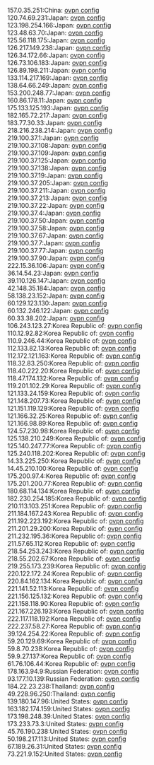 157.0.35.251:China: [ovpn config](vpn/157_0_35_251.ovpn)  
120.74.69.231:Japan: [ovpn config](vpn/120_74_69_231.ovpn)  
123.198.254.166:Japan: [ovpn config](vpn/123_198_254_166.ovpn)  
123.48.63.70:Japan: [ovpn config](vpn/123_48_63_70.ovpn)  
125.56.118.175:Japan: [ovpn config](vpn/125_56_118_175.ovpn)  
126.217.149.238:Japan: [ovpn config](vpn/126_217_149_238.ovpn)  
126.34.172.66:Japan: [ovpn config](vpn/126_34_172_66.ovpn)  
126.73.106.183:Japan: [ovpn config](vpn/126_73_106_183.ovpn)  
126.89.198.211:Japan: [ovpn config](vpn/126_89_198_211.ovpn)  
133.114.217.169:Japan: [ovpn config](vpn/133_114_217_169.ovpn)  
138.64.66.249:Japan: [ovpn config](vpn/138_64_66_249.ovpn)  
153.200.248.77:Japan: [ovpn config](vpn/153_200_248_77.ovpn)  
160.86.178.11:Japan: [ovpn config](vpn/160_86_178_11.ovpn)  
175.133.125.193:Japan: [ovpn config](vpn/175_133_125_193.ovpn)  
182.165.72.217:Japan: [ovpn config](vpn/182_165_72_217.ovpn)  
183.77.30.33:Japan: [ovpn config](vpn/183_77_30_33.ovpn)  
218.216.238.214:Japan: [ovpn config](vpn/218_216_238_214.ovpn)  
219.100.37.1:Japan: [ovpn config](vpn/219_100_37_1.ovpn)  
219.100.37.108:Japan: [ovpn config](vpn/219_100_37_108.ovpn)  
219.100.37.109:Japan: [ovpn config](vpn/219_100_37_109.ovpn)  
219.100.37.125:Japan: [ovpn config](vpn/219_100_37_125.ovpn)  
219.100.37.138:Japan: [ovpn config](vpn/219_100_37_138.ovpn)  
219.100.37.19:Japan: [ovpn config](vpn/219_100_37_19.ovpn)  
219.100.37.205:Japan: [ovpn config](vpn/219_100_37_205.ovpn)  
219.100.37.211:Japan: [ovpn config](vpn/219_100_37_211.ovpn)  
219.100.37.213:Japan: [ovpn config](vpn/219_100_37_213.ovpn)  
219.100.37.22:Japan: [ovpn config](vpn/219_100_37_22.ovpn)  
219.100.37.4:Japan: [ovpn config](vpn/219_100_37_4.ovpn)  
219.100.37.50:Japan: [ovpn config](vpn/219_100_37_50.ovpn)  
219.100.37.58:Japan: [ovpn config](vpn/219_100_37_58.ovpn)  
219.100.37.67:Japan: [ovpn config](vpn/219_100_37_67.ovpn)  
219.100.37.7:Japan: [ovpn config](vpn/219_100_37_7.ovpn)  
219.100.37.77:Japan: [ovpn config](vpn/219_100_37_77.ovpn)  
219.100.37.90:Japan: [ovpn config](vpn/219_100_37_90.ovpn)  
222.15.36.106:Japan: [ovpn config](vpn/222_15_36_106.ovpn)  
36.14.54.23:Japan: [ovpn config](vpn/36_14_54_23.ovpn)  
39.110.126.147:Japan: [ovpn config](vpn/39_110_126_147.ovpn)  
42.148.35.184:Japan: [ovpn config](vpn/42_148_35_184.ovpn)  
58.138.23.152:Japan: [ovpn config](vpn/58_138_23_152.ovpn)  
60.129.123.130:Japan: [ovpn config](vpn/60_129_123_130.ovpn)  
60.132.246.122:Japan: [ovpn config](vpn/60_132_246_122.ovpn)  
60.33.38.202:Japan: [ovpn config](vpn/60_33_38_202.ovpn)  
106.243.123.27:Korea Republic of: [ovpn config](vpn/106_243_123_27.ovpn)  
110.12.92.82:Korea Republic of: [ovpn config](vpn/110_12_92_82.ovpn)  
110.9.246.44:Korea Republic of: [ovpn config](vpn/110_9_246_44.ovpn)  
112.133.82.13:Korea Republic of: [ovpn config](vpn/112_133_82_13.ovpn)  
112.172.121.163:Korea Republic of: [ovpn config](vpn/112_172_121_163.ovpn)  
118.32.83.250:Korea Republic of: [ovpn config](vpn/118_32_83_250.ovpn)  
118.40.222.20:Korea Republic of: [ovpn config](vpn/118_40_222_20.ovpn)  
118.47.174.132:Korea Republic of: [ovpn config](vpn/118_47_174_132.ovpn)  
119.201.102.29:Korea Republic of: [ovpn config](vpn/119_201_102_29.ovpn)  
121.133.24.159:Korea Republic of: [ovpn config](vpn/121_133_24_159.ovpn)  
121.148.207.73:Korea Republic of: [ovpn config](vpn/121_148_207_73.ovpn)  
121.151.119.129:Korea Republic of: [ovpn config](vpn/121_151_119_129.ovpn)  
121.166.32.25:Korea Republic of: [ovpn config](vpn/121_166_32_25.ovpn)  
121.166.98.89:Korea Republic of: [ovpn config](vpn/121_166_98_89.ovpn)  
124.57.230.98:Korea Republic of: [ovpn config](vpn/124_57_230_98.ovpn)  
125.138.210.249:Korea Republic of: [ovpn config](vpn/125_138_210_249.ovpn)  
125.140.247.77:Korea Republic of: [ovpn config](vpn/125_140_247_77.ovpn)  
125.240.118.202:Korea Republic of: [ovpn config](vpn/125_240_118_202.ovpn)  
14.33.225.250:Korea Republic of: [ovpn config](vpn/14_33_225_250.ovpn)  
14.45.210.100:Korea Republic of: [ovpn config](vpn/14_45_210_100.ovpn)  
175.200.97.4:Korea Republic of: [ovpn config](vpn/175_200_97_4.ovpn)  
175.201.200.77:Korea Republic of: [ovpn config](vpn/175_201_200_77.ovpn)  
180.68.114.134:Korea Republic of: [ovpn config](vpn/180_68_114_134.ovpn)  
182.230.254.185:Korea Republic of: [ovpn config](vpn/182_230_254_185.ovpn)  
210.113.103.251:Korea Republic of: [ovpn config](vpn/210_113_103_251.ovpn)  
211.184.167.243:Korea Republic of: [ovpn config](vpn/211_184_167_243.ovpn)  
211.192.223.192:Korea Republic of: [ovpn config](vpn/211_192_223_192.ovpn)  
211.201.29.200:Korea Republic of: [ovpn config](vpn/211_201_29_200.ovpn)  
211.232.195.36:Korea Republic of: [ovpn config](vpn/211_232_195_36.ovpn)  
211.57.65.112:Korea Republic of: [ovpn config](vpn/211_57_65_112.ovpn)  
218.54.253.243:Korea Republic of: [ovpn config](vpn/218_54_253_243.ovpn)  
218.55.202.67:Korea Republic of: [ovpn config](vpn/218_55_202_67.ovpn)  
219.255.173.239:Korea Republic of: [ovpn config](vpn/219_255_173_239.ovpn)  
220.122.172.24:Korea Republic of: [ovpn config](vpn/220_122_172_24.ovpn)  
220.84.162.134:Korea Republic of: [ovpn config](vpn/220_84_162_134.ovpn)  
221.141.52.113:Korea Republic of: [ovpn config](vpn/221_141_52_113.ovpn)  
221.156.125.132:Korea Republic of: [ovpn config](vpn/221_156_125_132.ovpn)  
221.158.118.90:Korea Republic of: [ovpn config](vpn/221_158_118_90.ovpn)  
221.167.226.193:Korea Republic of: [ovpn config](vpn/221_167_226_193.ovpn)  
222.117.118.192:Korea Republic of: [ovpn config](vpn/222_117_118_192.ovpn)  
222.237.58.27:Korea Republic of: [ovpn config](vpn/222_237_58_27.ovpn)  
39.124.254.22:Korea Republic of: [ovpn config](vpn/39_124_254_22.ovpn)  
59.20.129.69:Korea Republic of: [ovpn config](vpn/59_20_129_69.ovpn)  
59.8.70.238:Korea Republic of: [ovpn config](vpn/59_8_70_238.ovpn)  
59.9.27.137:Korea Republic of: [ovpn config](vpn/59_9_27_137.ovpn)  
61.76.106.44:Korea Republic of: [ovpn config](vpn/61_76_106_44.ovpn)  
178.163.94.9:Russian Federation: [ovpn config](vpn/178_163_94_9.ovpn)  
93.177.10.139:Russian Federation: [ovpn config](vpn/93_177_10_139.ovpn)  
184.22.23.238:Thailand: [ovpn config](vpn/184_22_23_238.ovpn)  
49.228.96.250:Thailand: [ovpn config](vpn/49_228_96_250.ovpn)  
139.180.147.96:United States: [ovpn config](vpn/139_180_147_96.ovpn)  
163.182.174.159:United States: [ovpn config](vpn/163_182_174_159.ovpn)  
173.198.248.39:United States: [ovpn config](vpn/173_198_248_39.ovpn)  
173.233.73.3:United States: [ovpn config](vpn/173_233_73_3.ovpn)  
45.76.190.238:United States: [ovpn config](vpn/45_76_190_238.ovpn)  
50.198.217.113:United States: [ovpn config](vpn/50_198_217_113.ovpn)  
67.189.26.31:United States: [ovpn config](vpn/67_189_26_31.ovpn)  
73.221.9.152:United States: [ovpn config](vpn/73_221_9_152.ovpn)  
